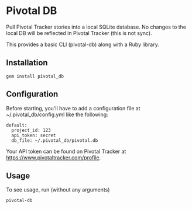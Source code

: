 
# Pivotal DB

Pull Pivotal Tracker stories into a local SQLite database.  No changes to the local DB will be reflected in Pivotal Tracker (this is not sync).

This provides a basic CLI (pivotal-db) along with a Ruby library.

## Installation

    gem install pivotal_db

## Configuration

Before starting, you'll have to add a configuration file at ~/.pivotal_db/config.yml like the following:

    default:
      project_id: 123
      api_token: secret
      db_file: ~/.pivotal_db/pivotal.db

Your API token can be found on Pivotal Tracker at https://www.pivotaltracker.com/profile.

## Usage

To see usage, run (without any arguments)

    pivotal-db
